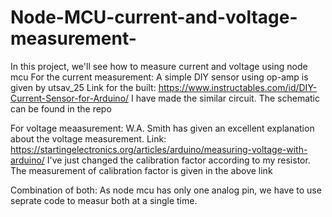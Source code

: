 # Node-MCU-current-and-voltage-measurement-
In this project, we'll see how to measure current and voltage using node mcu
For the current measurement:
A simple DIY sensor using op-amp is given by utsav_25
Link for the built: https://www.instructables.com/id/DIY-Current-Sensor-for-Arduino/
I have made the similar circuit. The schematic can be found in the repo

For voltage meaasurement:
 W.A. Smith has given an excellent explanation about the voltage measurement.
 Link: https://startingelectronics.org/articles/arduino/measuring-voltage-with-arduino/
 I've just changed the calibration factor according to my resistor. The measurement of calibration factor is given in the above link
 
 Combination of both:
 As node mcu has only one analog pin, we have to use seprate code to measur both at a single time.

